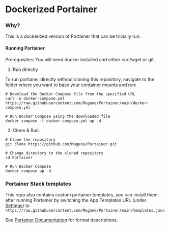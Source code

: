 # Dockerized Portainer

### Why?

This is a dockerized version of Portainer that can be trivially run.

#### Running Portianer

Prerequisites: You will need docker installed and either curl/wget or git.

1. Run directly

To run portianer directly without cloning this repository, navigate to the folder where you want to base your container mounts and run:
```
# Download the Docker Compose file from the specified URL
curl -o docker-compose.yml https://raw.githubusercontent.com/Mugane/Portainer/main/docker-compose.yml

# Run Docker Compose using the downloaded file
docker compose -f docker-compose.yml up -d
```

2. Clone & Run
```
# Clone the repository
git clone https://github.com/Mugane/Portainer.git

# Change directory to the cloned repository
cd Portainer

# Run Docker Compose
docker compose up -d
```

### Portainer Stack templates

This repo also contains custom portainer templates, you can install them after running Portainer by switching the App Templates URL (under [Settings](http://localhost:9000/#!/settings)) to `https://raw.githubusercontent.com/Mugane/Portainer/main/templates.json`

See [Portainer Documentation](https://docs.portainer.io/advanced/app-templates/format) for format descriptions.
